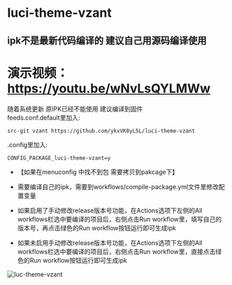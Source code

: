 # luci-theme-vzant
## ipk不是最新代码编译的 建议自己用源码编译使用 
# 演示视频：https://youtu.be/wNvLsQYLMWw
随着系统更新 原IPK已经不能使用 建议编译到固件   
feeds.conf.default里加入: 
```
src-git vzant https://github.com/ykxVK8yL5L/luci-theme-vzant
```

.config里加入:
```
CONFIG_PACKAGE_luci-theme-vzant=y
```

- 【如果在menuconfig 中找不到包  需要拷贝到pakcage下】

- 需要编译自己的ipk，需要到workflows/compile-package.yml文件里修改配置变量

- 如果启用了手动修改release版本号功能，在Actions选项下左侧的All workflows栏选中要编译的项目后，右侧点击Run workflow里，填写自己的版本号，再点击绿色的Run workflow按钮运行即可生成ipk

- 如果未启用手动修改release版本号功能，在Actions选项下左侧的All workflows栏选中要编译的项目后，右侧点击Run workflow里，直接点击绿色的Run workflow按钮运行即可生成ipk



![luc-theme-vzant](https://github.com/ykxVK8yL5L/luci-theme-vzant/raw/main/ScreenShot.png)
